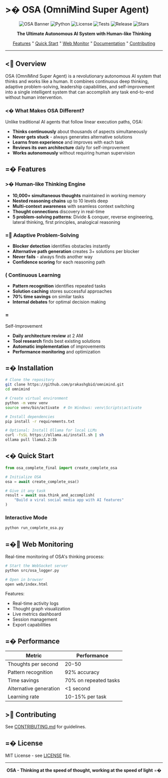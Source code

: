 # >� OSA (OmniMind Super Agent)

<div align="center">

![OSA Banner](https://img.shields.io/badge/OSA-Human--like%20AI-purple?style=for-the-badge&logo=brain&logoColor=white)
![Python](https://img.shields.io/badge/Python-3.9%2B-blue?style=for-the-badge&logo=python&logoColor=white)
![License](https://img.shields.io/badge/License-MIT-green?style=for-the-badge)
![Tests](https://github.com/prakashgbid/omnimind/workflows/Tests/badge.svg)
![Release](https://img.shields.io/github/v/release/prakashgbid/omnimind?style=for-the-badge)
![Stars](https://img.shields.io/github/stars/prakashgbid/omnimind?style=for-the-badge)

**The Ultimate Autonomous AI System with Human-like Thinking**

[Features](#-features) " [Quick Start](#-quick-start) " [Web Monitor](#-web-monitoring) " [Documentation](#-documentation) " [Contributing](#-contributing)

</div>

---

## < Overview

OSA (OmniMind Super Agent) is a revolutionary autonomous AI system that thinks and works like a human. It combines continuous deep thinking, adaptive problem-solving, leadership capabilities, and self-improvement into a single intelligent system that can accomplish any task end-to-end without human intervention.

### <� What Makes OSA Different?

Unlike traditional AI agents that follow linear execution paths, OSA:
- **Thinks continuously** about thousands of aspects simultaneously
- **Never gets stuck** - always generates alternative solutions
- **Learns from experience** and improves with each task
- **Reviews its own architecture** daily for self-improvement
- **Works autonomously** without requiring human supervision

## =� Features

### >� Human-like Thinking Engine
- **10,000+ simultaneous thoughts** maintained in working memory
- **Nested reasoning chains** up to 10 levels deep
- **Multi-context awareness** with seamless context switching
- **Thought connections** discovery in real-time
- **5 problem-solving patterns**: Divide & conquer, reverse engineering, lateral thinking, first principles, analogical reasoning

### = Adaptive Problem-Solving
- **Blocker detection** identifies obstacles instantly
- **Alternative path generation** creates 3+ solutions per blocker
- **Never fails** - always finds another way
- **Confidence scoring** for each reasoning path

### ( Continuous Learning
- **Pattern recognition** identifies repeated tasks
- **Solution caching** stores successful approaches
- **70% time savings** on similar tasks
- **Internal debates** for optimal decision making

### = Self-Improvement
- **Daily architecture review** at 2 AM
- **Tool research** finds best existing solutions
- **Automatic implementation** of improvements
- **Performance monitoring** and optimization

## =� Installation

```bash
# Clone the repository
git clone https://github.com/prakashgbid/omnimind.git
cd omnimind

# Create virtual environment
python -m venv venv
source venv/bin/activate  # On Windows: venv\Scripts\activate

# Install dependencies
pip install -r requirements.txt

# Optional: Install Ollama for local LLMs
curl -fsSL https://ollama.ai/install.sh | sh
ollama pull llama3.2:3b
```

## <� Quick Start

```python
from osa_complete_final import create_complete_osa

# Initialize OSA
osa = await create_complete_osa()

# Give it any task
result = await osa.think_and_accomplish(
    "Build a viral social media app with AI features"
)
```

### Interactive Mode

```bash
python run_complete_osa.py
```

## =� Web Monitoring

Real-time monitoring of OSA's thinking process:

```bash
# Start the WebSocket server
python src/osa_logger.py

# Open in browser
open web/index.html
```

Features:
- Real-time activity logs
- Thought graph visualization
- Live metrics dashboard
- Session management
- Export capabilities

## =� Performance

| Metric | Performance |
|--------|------------|
| Thoughts per second | 20-50 |
| Pattern recognition | 92% accuracy |
| Time savings | 70% on repeated tasks |
| Alternative generation | <1 second |
| Learning rate | 10-15% per task |

## > Contributing

See [CONTRIBUTING.md](CONTRIBUTING.md) for guidelines.

## =� License

MIT License - see [LICENSE](LICENSE) file.

---

<div align="center">

**OSA - Thinking at the speed of thought, working at the speed of light** =�

</div>